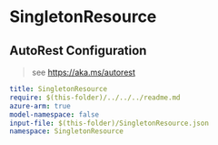 # SingletonResource

## AutoRest Configuration

> see https://aka.ms/autorest

``` yaml
title: SingletonResource
require: $(this-folder)/../../../readme.md
azure-arm: true
model-namespace: false
input-file: $(this-folder)/SingletonResource.json
namespace: SingletonResource
```
